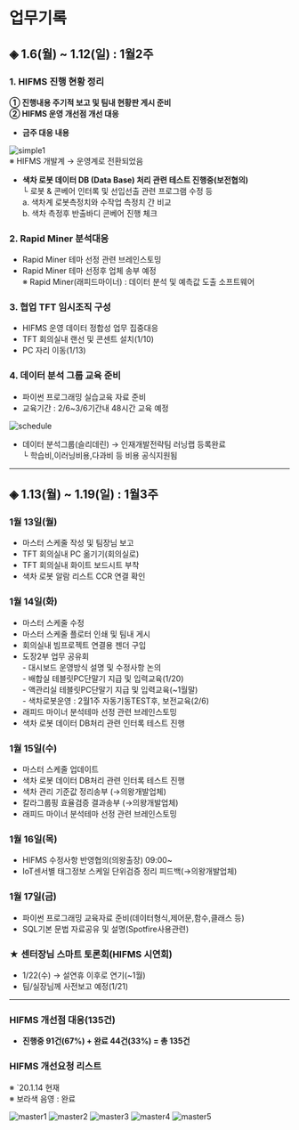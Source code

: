 # **업무기록**

## ◈ 1.6(월) ~ 1.12(일) : 1월2주

### 1. HIFMS 진행 현황 정리
    
**① 진행내용 주기적 보고 및 팀내 현황판 게시 준비**<br>
**② HIFMS 운영 개선점 개선 대응**

* **금주 대응 내용**<br>
    
![simple1](https://user-images.githubusercontent.com/50024239/72126788-ca543b80-33b0-11ea-995f-2b06bd445ea7.png)<br>
    ※ HIFMS 개발계 → 운영계로 전환되었음<br>

* **색차 로봇 데이터 DB (Data Base) 처리 관련 테스트 진행중(보전협의)**<br>
   └ 로봇 & 콘베어 인터록 및 선입선출 관련 프로그램 수정 등<br>
         a. 색차계 로봇측정치와 수작업 측정치 간 비교<br>
         b. 색차 측정후 반출바디 콘베어 진행 체크

### 2. Rapid Miner 분석대응
- Rapid Miner 테마 선정 관련 브레인스토밍<br> 
- Rapid Miner 테마 선정후 업체 송부 예정<br>
   ※ Rapid Miner(래피드마이너) : 데이터 분석 및 예측값 도출 소프트웨어<br>   

### 3. 협업 TFT 임시조직 구성
 - HIFMS 운영 데이터 정합성 업무 집중대응<br>
 - TFT 회의실내 랜선 및 콘센트 설치(1/10)<br>
 - PC 자리 이동(1/13)

### 4. 데이터 분석 그룹 교육 준비
 - 파이썬 프로그래밍 실습교육 자료 준비<br>
 - 교육기간 : 2/6~3/6기간내 48시간 교육 예정<br>

![schedule](https://user-images.githubusercontent.com/50024239/72203104-cdcbed80-34aa-11ea-8c4d-62e2f5165c72.png)

 - 데이터 분석그룹(슬리데린) → 인재개발전략팀 러닝랩 등록완료<br>
    └ 학습비,이러닝비용,다과비 등 비용 공식지원됨

---------------------------------------------
## ◈ 1.13(월) ~ 1.19(일) : 1월3주

### 1월 13일(월)
 - 마스터 스케줄 작성 및 팀장님 보고<br> 
 - TFT 회의실내 PC 옮기기(회의실로)<br>
 - TFT 회의실내 화이트 보드시트 부착 <br>
 - 색차 로봇 알람 리스트 CCR 연결 확인
  
### 1월 14일(화)
 - 마스터 스케줄 수정<br>
 - 마스터 스케줄 플로터 인쇄 및 팀내 게시<br>
 - 회의실내 빔프로젝트 연결용 젠더 구입<br>
 - 도장2부 업무 공유회<br>
          - 대시보드 운영방식 설명 및 수정사항 논의<br>
          - 배합실 테블릿PC단말기 지급 및 입력교육(1/20)<br>
          - 액관리실 테블릿PC단말기 지급 및 입력교육(~1월말)<br>
          - 색차로봇운영 : 2월1주 자동기동TEST후, 보전교육(2/6)<br>
 - 래피드 마이너 분석테마 선정 관련 브레인스토밍<br>
 - 색차 로봇 데이터 DB처리 관련 인터록 테스트 진행

### 1월 15일(수)
 - 마스터 스케줄 업데이트<br>
 - 색차 로봇 데이터 DB처리 관련 인터록 테스트 진행
 - 색차 관리 기준값 정리송부 (→의왕개발업체)
 - 칼라그룹핑 효율검증 결과송부 (→의왕개발업체)
 - 래피드 마이너 분석테마 선정 관련 브레인스토밍
 
### 1월 16일(목)
 - HIFMS 수정사항 반영협의(의왕출장) 09:00~
 - IoT센서별 태그정보 스케일 단위검증 정리 피드백(→의왕개발업체)
 
### 1월 17일(금)
 - 파이썬 프로그래밍 교육자료 준비(데이터형식,제어문,함수,클래스 등)
 - SQL기본 문법 자료공유 및 설명(Spotfire사용관련)
 
### ★ 센터장님 스마트 토론회(HIFMS 시연회)
 - 1/22(수) → 설연휴 이후로 연기(~1월)
 - 팀/실장님께 사전보고 예정(1/21)
 
-----------------------------------------------------
### HIFMS 개선점 대응(135건)

* **진행중 91건(67%) + 완료 44건(33%) = 총 135건**<br>

### HIFMS 개선요청 리스트  
※ `20.1.14 현재 <br>
※ 보라색 음영 : 완료<br>

![master1](https://user-images.githubusercontent.com/50024239/72236924-00e1be80-361c-11ea-825b-f3f9546e8346.png)
![master2](https://user-images.githubusercontent.com/50024239/72237026-63d35580-361c-11ea-8ccb-7f5fcc0df2c0.png)
![master3](https://user-images.githubusercontent.com/50024239/72237122-c593bf80-361c-11ea-964e-ab0385ac5ddc.png)
![master4](https://user-images.githubusercontent.com/50024239/72237142-d80df900-361c-11ea-98df-ac417454dd72.png)
![master5](https://user-images.githubusercontent.com/50024239/72237159-e52ae800-361c-11ea-81ee-b910e0400b00.png)


